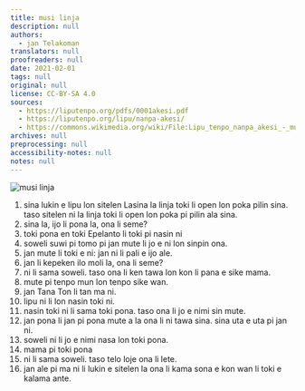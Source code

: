 ```yaml
---
title: musi linja
description: null
authors:
  - jan Telakoman
translators: null
proofreaders: null
date: 2021-02-01
tags: null
original: null
license: CC-BY-SA 4.0
sources:
  - https://liputenpo.org/pdfs/0001akesi.pdf
  - https://liputenpo.org/lipu/nanpa-akesi/
  - https://commons.wikimedia.org/wiki/File:Lipu_tenpo_nanpa_akesi_-_musi_linja.png
archives: null
preprocessing: null
accessibility-notes: null
notes: null
---
```


![musi linja](https://upload.wikimedia.org/wikipedia/commons/d/dd/Lipu_tenpo_nanpa_akesi_-_musi_linja.png)

1. sina lukin e lipu lon sitelen Lasina la linja toki li open lon poka pilin sina. taso sitelen ni la linja toki li open lon poka pi pilin ala sina.
2. sina la, ijo li pona la, ona li seme?
3. toki pona en toki Epelanto li toki pi nasin ni
4. soweli suwi pi tomo pi jan mute li jo e ni lon sinpin ona.
5. jan mute li toki e ni: jan ni li pali e ijo ale.
6. jan li kepeken ilo moli la, ona li seme?
7. ni li sama soweli. taso ona li ken tawa lon kon li pana e sike mama.
8. mute pi tenpo mun lon tenpo sike wan.
9. jan Tana Ton li tan ma ni.
10. lipu ni li lon nasin toki ni.
11. nasin toki ni li sama toki pona. taso ona li jo e nimi sin mute.
12. jan pona li jan pi pona mute a la ona li ni tawa sina. sina uta e uta pi jan ni.
13. soweli ni li jo e nimi nasa lon toki pona.
14. mama pi toki pona
15. ni li sama soweli. taso telo loje ona li lete.
16. jan ale pi ma ni li lukin e sitelen la ona li kama sona e kon wan li toki e kalama ante.